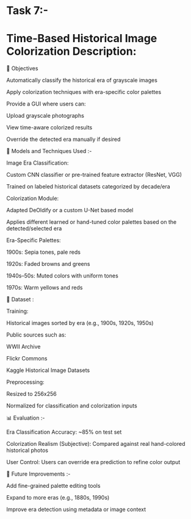 # Task 7:-
# Time-Based Historical Image Colorization Description:


🎯 Objectives


Automatically classify the historical era of grayscale images

Apply colorization techniques with era-specific color palettes

Provide a GUI where users can:

Upload grayscale photographs

View time-aware colorized results

Override the detected era manually if desired


🧠 Models and Techniques Used :-


Image Era Classification:

Custom CNN classifier or pre-trained feature extractor (ResNet, VGG)

Trained on labeled historical datasets categorized by decade/era

Colorization Module:

Adapted DeOldify or a custom U-Net based model

Applies different learned or hand-tuned color palettes based on the detected/selected era

Era-Specific Palettes:


1900s: Sepia tones, pale reds

1920s: Faded browns and greens

1940s–50s: Muted colors with uniform tones

1970s: Warm yellows and reds


🧪 Dataset :

Training:

Historical images sorted by era (e.g., 1900s, 1920s, 1950s)

Public sources such as:

WWII Archive

Flickr Commons

Kaggle Historical Image Datasets

Preprocessing:

Resized to 256x256

Normalized for classification and colorization inputs

📊 Evaluation :-

Era Classification Accuracy: ~85% on test set

Colorization Realism (Subjective): Compared against real hand-colored historical photos

User Control: Users can override era prediction to refine color output


📌 Future Improvements :-

Add fine-grained palette editing tools

Expand to more eras (e.g., 1880s, 1990s)

Improve era detection using metadata or image context







